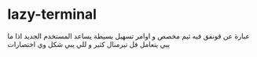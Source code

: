 # lazy-terminal
عبارة عن قونفق فيه ثيم مخصص و اوامر تسهيل بسيطة يساعد المستخدم الجديد اذا ما يبي يتعامل فل تيرمنال كثير و للي يبي شكل وي اختصارات
